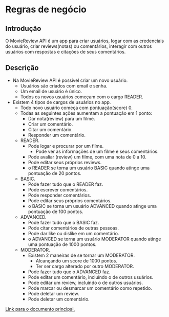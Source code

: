 # Regras de negócio

## Introdução

O MovieReview API é um app para criar usuários, logar com as credenciais do usuário, criar reviews(notas) ou comentários, interagir com outros usuários com respostas e citações de seus comentários.

## Descrição

- Na MovieReview API é possível criar um novo usuário.
  - Usuários são criados com email e senha.
  - Um email de usuário é único.
  - Todos os novos usuários começam com o cargo READER.
- Existem 4 tipos de cargos de usuários no app.
  - Todo novo usuário começa com pontuação(score) 0.
  - Todas as seguintes ações aumentam a pontuação em 1 ponto:
    - Dar nota(review) para um filme.
    - Criar um comentário.
    - Citar um comentário.
    - Responder um comentário.
  - READER.
    - Pode logar e procurar por um filme.
      - Pode ver as informações de um filme e seus comentários.
    - Pode avaliar (review) um filme, com uma nota de 0 a 10.
    - Pode editar seus próprios reviews.
    - o READER se torna um usuário BASIC quando atinge uma pontuação de 20 pontos.
  - BASIC.
    - Pode fazer tudo que o READER faz.
    - Pode escrever comentários.
    - Pode responder comentários.
    - Pode editar seus próprios comentários.
    - o BASIC se torna um usuário ADVANCED quando atinge uma pontuação de 100 pontos.
  - ADVANCED.
    - Pode fazer tudo que o BASIC faz.
    - Pode citar comentários de outras pessoas.
    - Pode dar like ou dislike em um comentário.
    - o ADVANCED se torna um usuário MODERATOR quando atinge uma pontuação de 1000 pontos.
  - MODERATOR.
    - Existem 2 maneiras de se tornar um MODERATOR.
      - Alcançando um score de 1000 pontos.
      - Ter ser cargo alterado por outro MODERATOR.
    - Pode fazer tudo que o ADVANCED faz.
    - Pode editar um comentário, incluíndo o de outros usuários.
    - Pode editar um review, incluíndo o de outros usuários.
    - Pode marcar ou desmarcar um comentário como repetido.
    - Pode deletar um review.
    - Pode deletar um comentário.

[Link para o documento principal.](./README.md)
